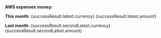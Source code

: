 **AWS expenses money:** 

**This month:** {successResult.latest.currency} {successResult.latest.amount}

**Last month:** {successResult.secondLatest.currency} {successResult.secondLatest.amount}
